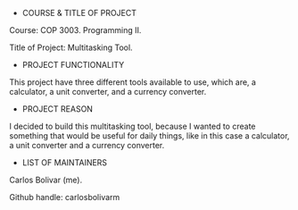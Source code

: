 - COURSE & TITLE OF PROJECT

Course: COP 3003. Programming II.

Title of Project: Multitasking Tool.


- PROJECT FUNCTIONALITY

This project have three different tools available to use, which are, a calculator, a unit converter, and a currency converter.


- PROJECT REASON

I decided to build this multitasking tool, because I wanted to create something that would be useful for daily things, like in this case a calculator, a unit converter and a currency converter.


- LIST OF MAINTAINERS

Carlos Bolivar (me).

Github handle: carlosbolivarm
